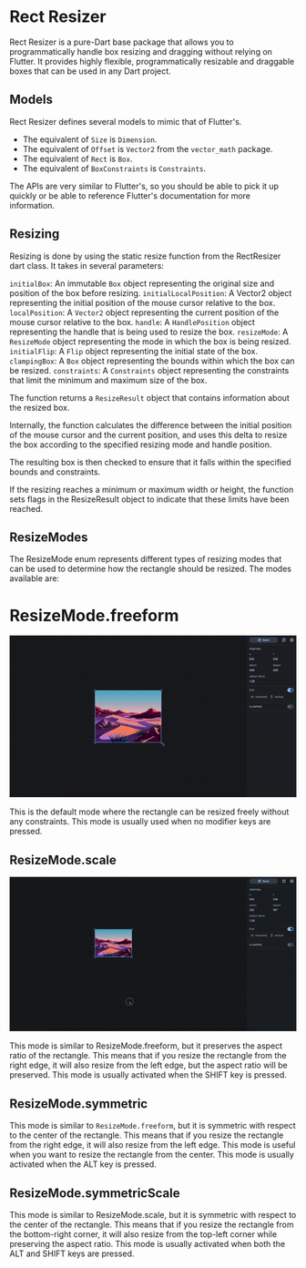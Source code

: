 # Rect Resizer

Rect Resizer is a pure-Dart base package that allows you to programmatically handle box resizing and dragging without
relying on Flutter. It provides highly flexible, programmatically resizable and draggable boxes that can be used in any
Dart project.

## Models

Rect Resizer defines several models to mimic that of Flutter's.

* The equivalent of `Size` is `Dimension`.
* The equivalent of `Offset` is `Vector2` from the `vector_math` package.
* The equivalent of `Rect` is `Box`.
* The equivalent of `BoxConstraints` is `Constraints`.

The APIs are very similar to Flutter's, so you should be able to pick it up quickly or be able to reference
Flutter's documentation for more information.

## Resizing

Resizing is done by using the static resize function from the RectResizer dart class. It takes in several parameters:

`initialBox`: An immutable `Box` object representing the original size and position of the box before resizing.
`initialLocalPosition`: A Vector2 object representing the initial position of the mouse cursor relative to the box.
`localPosition`: A `Vector2` object representing the current position of the mouse cursor relative to the box.
`handle`: A `HandlePosition` object representing the handle that is being used to resize the box.
`resizeMode`: A `ResizeMode` object representing the mode in which the box is being resized.
`initialFlip`: A `Flip` object representing the initial state of the box.
`clampingBox`: A `Box` object representing the bounds within which the box can be resized.
`constraints`: A `Constraints` object representing the constraints that limit the minimum and maximum size of the box.

The function returns a `ResizeResult` object that contains information about the resized box.

Internally, the function calculates the difference between the initial position of the mouse cursor and the current
position, and uses this delta to resize the box according to the specified resizing mode and handle position.

The resulting box is then checked to ensure that it falls within the specified bounds and constraints.

If the resizing reaches a minimum or maximum width or height, the function sets flags in the ResizeResult object to
indicate that these limits have been reached.

## ResizeModes

The ResizeMode enum represents different types of resizing modes that can be used to determine how the rectangle should
be resized. The modes available are:

# ResizeMode.freeform

![Freeform Resize Mode](assets/resize_freeform.gif)

This is the default mode where the rectangle can be resized freely without any constraints. This mode is usually used
when no modifier keys are pressed.

## ResizeMode.scale

![Scale Resize Mode](assets/resize_scale.gif)

This mode is similar to ResizeMode.freeform, but it preserves the aspect ratio of the rectangle.
This means that if you resize the rectangle from the right edge, it will also resize from the left edge, but the aspect
ratio will be preserved. This mode is usually activated when the SHIFT key is pressed.

## ResizeMode.symmetric

This mode is similar to `ResizeMode.freeform`, but it is symmetric with respect to the center
of the rectangle. This means that if you resize the rectangle from the right edge, it will also resize from the left
edge. This mode is useful when you want to resize the rectangle from the center. This mode is usually activated when
the ALT key is pressed.

## ResizeMode.symmetricScale

This mode is similar to ResizeMode.scale, but it is symmetric with respect to the center
of the rectangle. This means that if you resize the rectangle from the bottom-right corner, it will also resize from the
top-left corner while preserving the aspect ratio. This mode is usually activated when both the ALT and SHIFT keys are
pressed.
